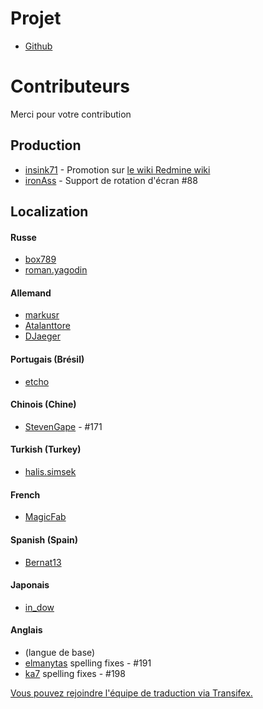 Projet
==========
- [Github](https://github.com/indication/OpenRedmine)

Contributeurs
==========

Merci pour votre contribution

## Production

- [insink71](https://twitter.com/insink71/statuses/425297982078996480) - Promotion sur [le wiki Redmine wiki](http://www.redmine.org/projects/redmine/wiki/ThirdPartyTools)
- [ironAss](https://github.com/ironAss) - Support de rotation d'écran #88

## Localization

#### Russe
- [box789](https://github.com/box789)
- [roman.yagodin](https://www.transifex.com/user/profile/roman.yagodin/)

#### Allemand
- [markusr](https://github.com/markusr)
- [Atalanttore](https://www.transifex.com/user/profile/Atalanttore/)
- [DJaeger](https://www.transifex.com/user/profile/DJaeger/)

#### Portugais (Brésil)
- [etcho](https://www.transifex.com/user/profile/etcho/)

#### Chinois (Chine)
-  [StevenGape](https://github.com/StevenGape) - #171

#### Turkish (Turkey)
- [halis.simsek](https://www.transifex.com/user/profile/halis.simsek/)

#### French
- [MagicFab](https://www.transifex.com/user/profile/MagicFab/)

#### Spanish (Spain)
- [Bernat13](https://www.transifex.com/user/profile/Bernat13/)

#### Japonais
- [in_dow](https://www.transifex.com/user/profile/in_dow/)

#### Anglais
- (langue de base)
- [elmanytas](https://github.com/elmanytas) spelling fixes - #191
- [ka7](https://github.com/ka7) spelling fixes - #198


[Vous pouvez rejoindre l'équipe de traduction via Transifex.](https://www.transifex.com/indication/openredmine/)
